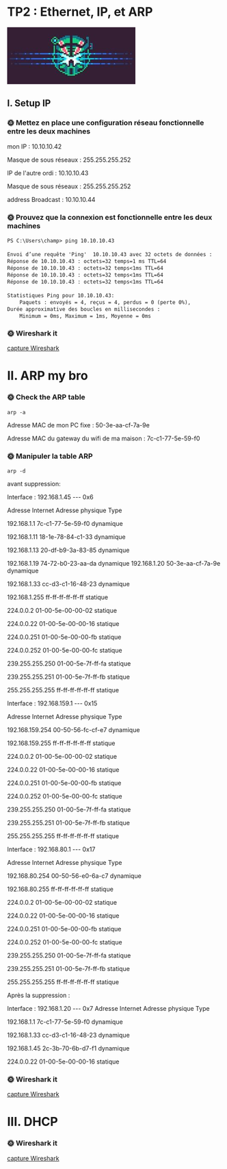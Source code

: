 # TP2 : Ethernet, IP, et ARP

![Alt text](image.png)

## I. Setup IP

### 🌞 Mettez en place une configuration réseau fonctionnelle entre les deux machines

mon IP : 10.10.10.42

Masque de sous réseaux :  255.255.255.252

IP de l'autre ordi : 10.10.10.43

Masque de sous réseaux :  255.255.255.252

address Broadcast : 10.10.10.44

### 🌞 Prouvez que la connexion est fonctionnelle entre les deux machines

````
PS C:\Users\champ> ping 10.10.10.43

Envoi d’une requête 'Ping'  10.10.10.43 avec 32 octets de données :
Réponse de 10.10.10.43 : octets=32 temps=1 ms TTL=64
Réponse de 10.10.10.43 : octets=32 temps<1ms TTL=64
Réponse de 10.10.10.43 : octets=32 temps<1ms TTL=64
Réponse de 10.10.10.43 : octets=32 temps<1ms TTL=64

Statistiques Ping pour 10.10.10.43:
    Paquets : envoyés = 4, reçus = 4, perdus = 0 (perte 0%),
Durée approximative des boucles en millisecondes :
    Minimum = 0ms, Maximum = 1ms, Moyenne = 0ms
````

### 🌞 Wireshark it
 [capture Wireshark](./TP-réseaux2capture.pcapng)

# II. ARP my bro

### 🌞 Check the ARP table
 
```
arp -a
``` 
Adresse MAC de mon PC fixe :  50-3e-aa-cf-7a-9e

Adresse MAC du gateway du wifi de ma maison : 7c-c1-77-5e-59-f0

### 🌞 Manipuler la table ARP
```
arp -d
```
avant suppression:

Interface : 192.168.1.45 --- 0x6

  Adresse Internet      Adresse physique      Type

  192.168.1.1           7c-c1-77-5e-59-f0     dynamique
  
  192.168.1.11          18-1e-78-84-c1-33     dynamique
  
  192.168.1.13          20-df-b9-3a-83-85     dynamique
  
  192.168.1.19          74-72-b0-23-aa-da     dynamique
  192.168.1.20          50-3e-aa-cf-7a-9e     dynamique
  
  192.168.1.33          cc-d3-c1-16-48-23     dynamique
  
  192.168.1.255         ff-ff-ff-ff-ff-ff     statique
  
  224.0.0.2             01-00-5e-00-00-02     statique
  
  224.0.0.22            01-00-5e-00-00-16     statique
  
  224.0.0.251           01-00-5e-00-00-fb     statique
  
  224.0.0.252           01-00-5e-00-00-fc     statique
  
  
  239.255.255.250       01-00-5e-7f-ff-fa     statique
  
  239.255.255.251       01-00-5e-7f-ff-fb     statique
  
  255.255.255.255       ff-ff-ff-ff-ff-ff     statique

Interface : 192.168.159.1 --- 0x15
  
  Adresse Internet      Adresse physique      Type
  
  192.168.159.254       00-50-56-fc-cf-e7     dynamique
  
  192.168.159.255       ff-ff-ff-ff-ff-ff     statique
  
  224.0.0.2             01-00-5e-00-00-02     statique
  
  224.0.0.22            01-00-5e-00-00-16     statique
  
  224.0.0.251           01-00-5e-00-00-fb     statique
  
  224.0.0.252           01-00-5e-00-00-fc     statique
  
  239.255.255.250       01-00-5e-7f-ff-fa     statique
  
  239.255.255.251       01-00-5e-7f-ff-fb     statique
  
  255.255.255.255       ff-ff-ff-ff-ff-ff     statique

Interface : 192.168.80.1 --- 0x17
  
  Adresse Internet      Adresse physique      Type
  
  192.168.80.254        00-50-56-e0-6a-c7     dynamique
  
  192.168.80.255        ff-ff-ff-ff-ff-ff     statique
  
  224.0.0.2             01-00-5e-00-00-02     statique
  
  224.0.0.22            01-00-5e-00-00-16     statique
  
  224.0.0.251           01-00-5e-00-00-fb     statique
  
  224.0.0.252           01-00-5e-00-00-fc     statique
  
  239.255.255.250       01-00-5e-7f-ff-fa     statique
  
  239.255.255.251       01-00-5e-7f-ff-fb     statique
  
  255.255.255.255       ff-ff-ff-ff-ff-ff     statique

Après la suppression :

Interface : 192.168.1.20 --- 0x7
  Adresse Internet      Adresse physique      Type
  
  192.168.1.1           7c-c1-77-5e-59-f0     dynamique
  
  192.168.1.33          cc-d3-c1-16-48-23     dynamique
  
  192.168.1.45          2c-3b-70-6b-d7-f1     dynamique
  
  224.0.0.22            01-00-5e-00-00-16     statique

### 🌞 Wireshark it

[capture Wireshark](./TP-réseaux2capture2.pcapng)

# III. DHCP

### 🌞 Wireshark it

[capture Wireshark](./TP-réseaux2capture3.pcapng)



